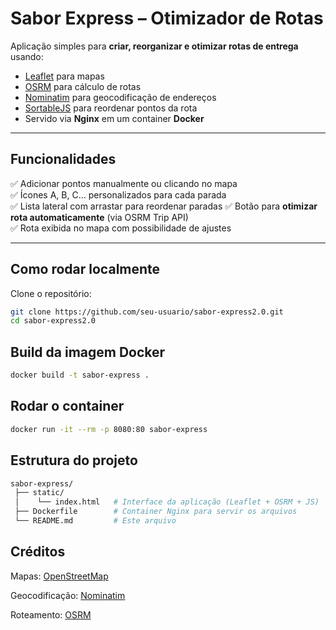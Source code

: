 #  Sabor Express – Otimizador de Rotas

Aplicação simples para **criar, reorganizar e otimizar rotas de entrega** usando:

- [Leaflet](https://leafletjs.com/) para mapas  
- [OSRM](http://project-osrm.org/) para cálculo de rotas  
- [Nominatim](https://nominatim.org/) para geocodificação de endereços  
- [SortableJS](https://sortablejs.github.io/Sortable/) para reordenar pontos da rota  
- Servido via **Nginx** em um container **Docker**

---

##  Funcionalidades

✅ Adicionar pontos manualmente ou clicando no mapa  
✅ Ícones A, B, C... personalizados para cada parada  
✅ Lista lateral com arrastar para reordenar paradas 
✅ Botão para **otimizar rota automaticamente** (via OSRM Trip API)  
✅ Rota exibida no mapa com possibilidade de ajustes  

---

##  Como rodar localmente

Clone o repositório:

```bash
git clone https://github.com/seu-usuario/sabor-express2.0.git
cd sabor-express2.0
```

## Build da imagem Docker

```bash
docker build -t sabor-express .
```

## Rodar o container

```bash
docker run -it --rm -p 8080:80 sabor-express
```

##  Estrutura do projeto

```bash
sabor-express/
 ├── static/
 │    └── index.html   # Interface da aplicação (Leaflet + OSRM + JS)
 ├── Dockerfile        # Container Nginx para servir os arquivos
 └── README.md         # Este arquivo
```

##  Créditos

Mapas: [OpenStreetMap](https://www.openstreetmap.org/#map=4/-15.13/-53.19)

Geocodificação: [Nominatim](https://nominatim.org/)

Roteamento: [OSRM](https://project-osrm.org/)
